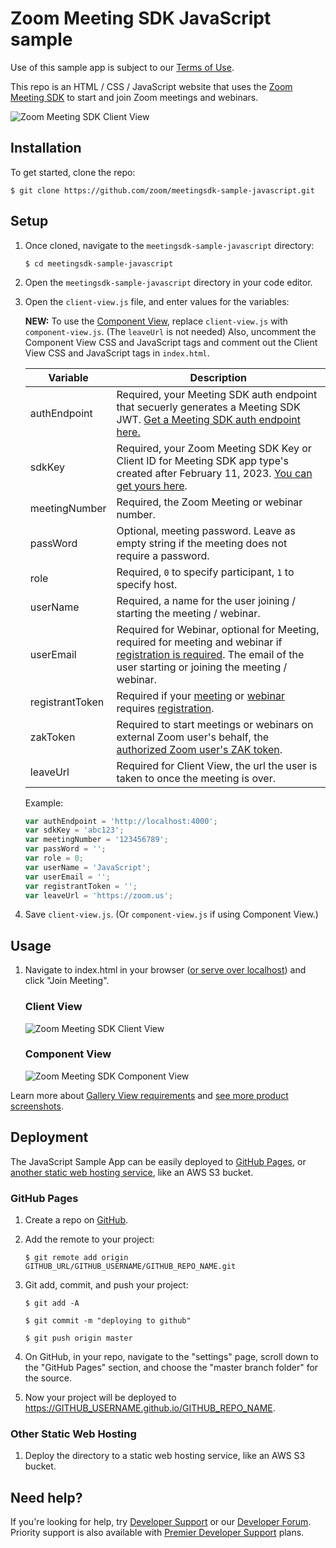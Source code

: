 # Zoom Meeting SDK JavaScript sample

Use of this sample app is subject to our [Terms of Use](https://explore.zoom.us/en/legal/zoom-api-license-and-tou/).

This repo is an HTML / CSS / JavaScript website that uses the [Zoom Meeting SDK](https://developers.zoom.us/docs/meeting-sdk/web/) to start and join Zoom meetings and webinars.

![Zoom Meeting SDK Client View](/images/meetingsdk-web-client-view.gif)

## Installation

To get started, clone the repo:

`$ git clone https://github.com/zoom/meetingsdk-sample-javascript.git`

## Setup

1. Once cloned, navigate to the `meetingsdk-sample-javascript` directory:

    `$ cd meetingsdk-sample-javascript`

1. Open the `meetingsdk-sample-javascript` directory in your code editor.

1. Open the `client-view.js` file, and enter values for the variables:

    **NEW:** To use the [Component View](https://developers.zoom.us/docs/meeting-sdk/web/component-view/), replace `client-view.js` with `component-view.js`. (The `leaveUrl` is not needed) Also, uncomment the Component View CSS and JavaScript tags and comment out the Client View CSS and JavaScript tags in `index.html`.

    | Variable        | Description                                                                                                                                                                                                                                                                                                                                                                                      |
    | --------------- | ------------------------------------------------------------------------------------------------------------------------------------------------------------------------------------------------------------------------------------------------------------------------------------------------------------------------------------------------------------------------------------------------ |
    | authEndpoint    | Required, your Meeting SDK auth endpoint that secuerly generates a Meeting SDK JWT. [Get a Meeting SDK auth endpoint here.](https://github.com/zoom/meetingsdk-sample-signature-node.js)                                                                                                                                                                                                         |
    | sdkKey          | Required, your Zoom Meeting SDK Key or Client ID for Meeting SDK app type's created after February 11, 2023. [You can get yours here](https://developers.zoom.us/docs/meeting-sdk/developer-accounts/#get-meeting-sdk-credentials).                                                                                                                                                              |
    | meetingNumber   | Required, the Zoom Meeting or webinar number.                                                                                                                                                                                                                                                                                                                                                    |
    | passWord        | Optional, meeting password. Leave as empty string if the meeting does not require a password.                                                                                                                                                                                                                                                                                                    |
    | role            | Required, `0` to specify participant, `1` to specify host.                                                                                                                                                                                                                                                                                                                                       |
    | userName        | Required, a name for the user joining / starting the meeting / webinar.                                                                                                                                                                                                                                                                                                                          |
    | userEmail       | Required for Webinar, optional for Meeting, required for meeting and webinar if [registration is required](https://support.zoom.us/hc/en-us/articles/360054446052-Managing-meeting-and-webinar-registration). The email of the user starting or joining the meeting / webinar.                                                                                                                   |
    | registrantToken | Required if your [meeting](https://developers.zoom.us/docs/meeting-sdk/web/client-view/meetings/#join-meeting-with-registration-required) or [webinar](https://developers.zoom.us/docs/meeting-sdk/web/client-view/webinars/#join-webinar-with-registration-required) requires [registration](https://support.zoom.us/hc/en-us/articles/360054446052-Managing-meeting-and-webinar-registration). |
    | zakToken        | Required to start meetings or webinars on external Zoom user's behalf, the [authorized Zoom user's ZAK token](https://developers.zoom.us/docs/meeting-sdk/auth/#start-meetings-and-webinars-with-a-zoom-users-zak-token).                                                                                                                                                                        |
    | leaveUrl        | Required for Client View, the url the user is taken to once the meeting is over.                                                                                                                                                                                                                                                                                                                 |

    Example:

    ```js
    var authEndpoint = 'http://localhost:4000';
    var sdkKey = 'abc123';
    var meetingNumber = '123456789';
    var passWord = '';
    var role = 0;
    var userName = 'JavaScript';
    var userEmail = '';
    var registrantToken = '';
    var leaveUrl = 'https://zoom.us';
    ```

1. Save `client-view.js`. (Or `component-view.js` if using Component View.)

## Usage

1. Navigate to index.html in your browser ([or serve over localhost](https://www.npmjs.com/package/http-server)) and click "Join Meeting".

    ### Client View

    ![Zoom Meeting SDK Client View](/images/meetingsdk-web-client-view.gif)

    ### Component View

    ![Zoom Meeting SDK Component View](/images/meetingsdk-web-component-view.gif)

Learn more about [Gallery View requirements](https://developers.zoom.us/docs/meeting-sdk/web/gallery-view/) and [see more product screenshots](https://developers.zoom.us/docs/meeting-sdk/web/gallery-view/#how-views-look-with-and-without-sharedarraybuffer).

## Deployment

The JavaScript Sample App can be easily deployed to [GitHub Pages](#github-pages), or [another static web hosting service](#other-static-web-hosting), like an AWS S3 bucket.

### GitHub Pages

1. Create a repo on [GitHub](https://github.com).

1. Add the remote to your project:

    `$ git remote add origin GITHUB_URL/GITHUB_USERNAME/GITHUB_REPO_NAME.git`

1. Git add, commit, and push your project:

    `$ git add -A`

    `$ git commit -m "deploying to github"`

    `$ git push origin master`

1. On GitHub, in your repo, navigate to the "settings" page, scroll down to the "GitHub Pages" section, and choose the "master branch folder" for the source.

1. Now your project will be deployed to https://GITHUB_USERNAME.github.io/GITHUB_REPO_NAME.

### Other Static Web Hosting

1. Deploy the directory to a static web hosting service, like an AWS S3 bucket.

## Need help?

If you're looking for help, try [Developer Support](https://devsupport.zoom.us) or our [Developer Forum](https://devforum.zoom.us). Priority support is also available with [Premier Developer Support](https://explore.zoom.us/docs/en-us/developer-support-plans.html) plans.
